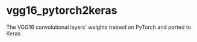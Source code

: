 # vgg16_pytorch2keras
The VGG16 convolutional layers' weights trained on PyTorch and ported to Keras
